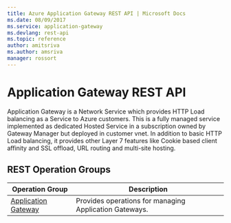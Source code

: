 ```yaml
---
title: Azure Application Gateway REST API | Microsoft Docs
ms.date: 08/09/2017
ms.service: application-gateway
ms.devlang: rest-api
ms.topic: reference
author: amitsriva
ms.author: amsriva
manager: rossort
---
```


# Application Gateway REST API

Application Gateway is a Network Service which provides HTTP Load balancing as a Service to Azure customers. This is a fully managed service implemented as dedicated Hosted Service in a subscription owned by Gateway Manager but deployed in customer vnet. In addition to basic HTTP Load balancing, it provides other Layer 7 features like Cookie based client affinity and SSL offload, URL routing and multi-site hosting.

## REST Operation Groups

|Operation Group|Description|
|---|---|
|[Application Gateway](~/docs-ref-autogen/application-gateway/applicationgateways.json) |Provides operations for managing Application Gateways.|
